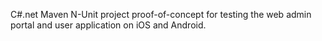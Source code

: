 C#.net Maven N-Unit project proof-of-concept for testing the web admin portal and user application on iOS and Android.
